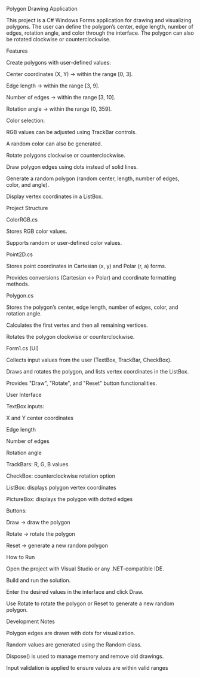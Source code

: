 Polygon Drawing Application

This project is a C# Windows Forms application for drawing and visualizing polygons.
The user can define the polygon’s center, edge length, number of edges, rotation angle, and color through the interface. The polygon can also be rotated clockwise or counterclockwise.

Features

Create polygons with user-defined values:

Center coordinates (X, Y) → within the range [0, 3].

Edge length → within the range [3, 9].

Number of edges → within the range [3, 10].

Rotation angle → within the range [0, 359].

Color selection:

RGB values can be adjusted using TrackBar controls.

A random color can also be generated.

Rotate polygons clockwise or counterclockwise.

Draw polygon edges using dots instead of solid lines.

Generate a random polygon (random center, length, number of edges, color, and angle).

Display vertex coordinates in a ListBox.

Project Structure

ColorRGB.cs

Stores RGB color values.

Supports random or user-defined color values.

Point2D.cs

Stores point coordinates in Cartesian (x, y) and Polar (r, a) forms.

Provides conversions (Cartesian ↔ Polar) and coordinate formatting methods.

Polygon.cs

Stores the polygon’s center, edge length, number of edges, color, and rotation angle.

Calculates the first vertex and then all remaining vertices.

Rotates the polygon clockwise or counterclockwise.

Form1.cs (UI)

Collects input values from the user (TextBox, TrackBar, CheckBox).

Draws and rotates the polygon, and lists vertex coordinates in the ListBox.

Provides "Draw", "Rotate", and "Reset" button functionalities.

User Interface

TextBox inputs:

X and Y center coordinates

Edge length

Number of edges

Rotation angle

TrackBars: R, G, B values

CheckBox: counterclockwise rotation option

ListBox: displays polygon vertex coordinates

PictureBox: displays the polygon with dotted edges

Buttons:

Draw → draw the polygon

Rotate → rotate the polygon

Reset → generate a new random polygon

How to Run

Open the project with Visual Studio or any .NET-compatible IDE.

Build and run the solution.

Enter the desired values in the interface and click Draw.

Use Rotate to rotate the polygon or Reset to generate a new random polygon.

Development Notes

Polygon edges are drawn with dots for visualization.

Random values are generated using the Random class.

Dispose() is used to manage memory and remove old drawings.

Input validation is applied to ensure values are within valid ranges
